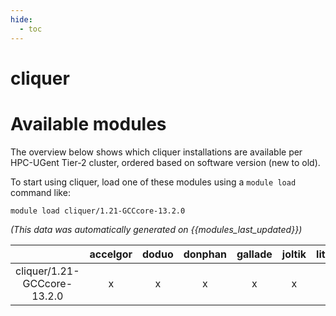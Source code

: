 ```yaml
---
hide:
  - toc
---
```


cliquer
=======

# Available modules


The overview below shows which cliquer installations are available per HPC-UGent Tier-2 cluster, ordered based on software version (new to old).

To start using cliquer, load one of these modules using a `module load` command like:

```shell
module load cliquer/1.21-GCCcore-13.2.0
```

*(This data was automatically generated on {{modules_last_updated}})*

| |accelgor|doduo|donphan|gallade|joltik|litleo|shinx|
| :---: | :---: | :---: | :---: | :---: | :---: | :---: | :---: |
|cliquer/1.21-GCCcore-13.2.0|x|x|x|x|x|x|x|
